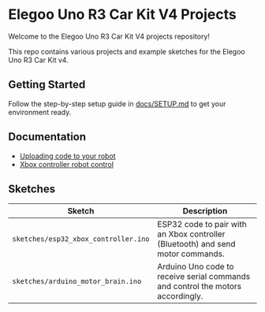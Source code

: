 # Elegoo Uno R3 Car Kit V4 Projects

 Welcome to the Elegoo Uno R3 Car Kit V4 projects repository!

 This repo contains various projects and example sketches for the Elegoo Uno R3 Car Kit v4.

 ## Getting Started

Follow the step-by-step setup guide in [docs/SETUP.md](docs/SETUP.md) to get your environment ready.

## Documentation

- [Uploading code to your robot](docs/uploading-code.md)
- [Xbox controller robot control](docs/xbox-control-steps.md)

## Sketches

| Sketch                                   | Description                                                                         |
|------------------------------------------|-------------------------------------------------------------------------------------|
| `sketches/esp32_xbox_controller.ino`     | ESP32 code to pair with an Xbox controller (Bluetooth) and send motor commands.      |
| `sketches/arduino_motor_brain.ino`       | Arduino Uno code to receive serial commands and control the motors accordingly.     |